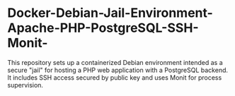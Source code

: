# Docker-Debian-Jail-Environment-Apache-PHP-PostgreSQL-SSH-Monit-
This repository sets up a containerized Debian environment intended as a secure "jail" for hosting a PHP web application with a PostgreSQL backend. It includes SSH access secured by public key and uses Monit for process supervision.

